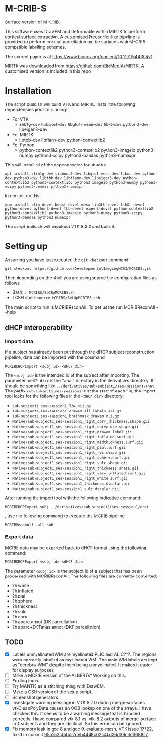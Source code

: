 # M-CRIB-S
Surface version of M-CRIB.

This software uses DrawEM and Deformable within MIRTK to perform cortical surface extraction.
A customised Freesurfer-like pipeline is provided to perform cortical parcellation on the surfaces with M-CRIB compatible labelling schemes.

The current paper is at https://www.biorxiv.org/content/10.1101/544304v1.

MIRTK was downloaded from https://github.com/BioMedIA/MIRTK. A customised version is included in this repo.

# Installation

The script build.sh will build VTK and MIRTK. Install the following dependencies prior to running:

- For VTK
  - zlib1g-dev libboost-dev libglu1-mesa-dev libxt-dev python3-dev libeigen3-dev
- For MIRTK
  - libtbb-dev libflann-dev python-contextlib2
- For Python
  - python-contextlib2 python3-contextlib2 python3-imageio python3-numpy python3-scipy python3-pandas python3-numexpr  

This will install all of the dependencies for ubuntu:

`apt install zlib1g-dev libboost-dev libglu1-mesa-dev libxt-dev python-dev python3-dev libtbb-dev libflann-dev libeigen3-dev python-contextlib2 python3-contextlib2 python3-imageio python3-numpy python3-scipy python3-pandas python3-numexpr`

In centos, do this:

`yum install zlib-devel boost-devel mesa-libGLU-devel libXt-devel python-devel python3-devel tbb-devel eigen3-devel python-contextlib2 python3-contextlib2 python3-imageio python3-numpy python3-scipy python3-pandas python3-numexpr  `

The script build.sh will checkout VTK 8.2.0 and build it.

# Setting up

Assuming you have just executed the `git checkout` command:

`git checkout https://github.com/DevelopmentalImagingMCRI/MCRIBS.git`

Then depending on the shell you are using source the configuration files as follows:

- Bash: `. MCRIBS/SetUpMCRIBS.sh`
- TCSH shell: `source MCRIBS/SetUpMCRIBS.csh`

The main script to run is MCRIBReconAll. To get usage run MCRIBReconAll --help

## dHCP interoperability

### Import data

If a subject has already been put through the dHCP subject reconstruction pipeline, data can be imported with the command

`MCRIBDHCPImport <subj id> <dHCP dir>`

The `<subj id>` is the intended id of the subject after importing. The parameter `<dHCP dir>` is the "anat" directory in the derivatives directory. It should be something like `../derivatives/sub-subject1/ses-session1/anat`. The prefix `sub-subject1_ses-session1` is at the start of each file, the import tool looks for the following files in the `<dHCP dir>` directory:

* `sub-subject1_ses-session1_T2w.nii.gz`
* `sub-subject1_ses-session1_drawem_all_labels.nii.gz`
* `sub-subject1_ses-session1_brainmask_drawem.nii.gz`
* `Native/sub-subject1_ses-session1_right_corr_thickness.shape.gii`
* `Native/sub-subject1_ses-session1_right_curvature.shape.gii`
* `Native/sub-subject1_ses-session1_right_drawem.label.gii`
* `Native/sub-subject1_ses-session1_right_inflated.surf.gii`
* `Native/sub-subject1_ses-session1_right_midthickness.surf.gii`
* `Native/sub-subject1_ses-session1_right_pial.surf.gii`
* `Native/sub-subject1_ses-session1_right_roi.shape.gii`
* `Native/sub-subject1_ses-session1_right_sphere.surf.gii`
* `Native/sub-subject1_ses-session1_right_sulc.shape.gii`
* `Native/sub-subject1_ses-session1_right_thickness.shape.gii`
* `Native/sub-subject1_ses-session1_right_very_inflated.surf.gii`
* `Native/sub-subject1_ses-session1_right_white.surf.gii`
* `Native/sub-subject1_ses-session1_thickness.dscalar.nii`
* `Native/sub-subject1_ses-session1_sulc.dscalar.nii`

After running the import tool with the following indicative command:

`MCRIBDHCPImport subj ../derivatives/sub-subject1/ses-session1/anat`

, use the following command to execute the MCRIB pipeline

`MCRIBReconAll -all subj`

### Export data

MCRIB data may be exported back to dHCP format using the following command:

`MCRIBDHCPExport <subj id> <dHCP dir>`

The parameter `<subj id>` is the subject id of a subject that has been processed with MCRIBReconAll. The following files are currently converted:

 - ?h.white
 - ?h.inflated
 - ?h.pial
 - ?h.sphere
 - ?h.thickness
 - ?h.sulc
 - ?h.curv
 - ?h.aparc.annot (DK parcellation)
 - ?h.aparc+DKTatlas.annot (DKT parcellation)

## TODO

- [x] Labels unmyelinated WM are myelinated PLIC and ALIC???. The regions were correctly labelled as myelinated WM. The main WM labels are kept as "cerebral WM" despite them being unmyelinated. It makes it easier for display purposes.
- [ ] Make a MCRIB version of the ALBERTs? Working on this.
- [ ] Folding index
- [ ] Try MANTIS as a stitching thing with DrawEM.
- [ ] Make a CSH version of the setup script.
- [ ] Screenshot generators.
- [x] Investigate warning message in VTK 8.2.0 during merge-surfaces. vtkCleanPolyData causes an OOB lookup on one of the arrays. I have checked this. It seems to be a warning message that is handled correctly. I have compared vtk-8.1 vs. vtk-8.2 outputs of merge-surface in 4 subjects and they are identical. So this error can be ignored.
- [x] Fix memory leak in gcc 8 and gcc 9. evaluate-mesh, VTK issue [17722](https://gitlab.kitware.com/vtk/vtk/issues/17722), fixed in commit [95a252c04b52deb4448c02c4bd26d39d3e3688c7](https://github.com/DevelopmentalImagingMCRI/MCRIBS/commit/95a252c04b52deb4448c02c4bd26d39d3e3688c7)
